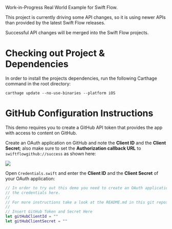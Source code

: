 Work-in-Progress Real World Example for Swift Flow.

This project is currently driving some API changes, so it is using newer APIs than provided by the latest Swift Flow releases.

Successful API changes will be merged into the Swift Flow projects.

# Checking out Project & Dependencies

In order to install the projects dependencies, run the following Carthage command in the root directory:

```
carthage update --no-use-binaries --platform iOS
```

# GitHub Configuration Instructions

This demo requires you to create a GitHub API token that provides the app with access to content on GitHub.

Create an OAuth application on GitHub and note the **Client ID** and the **Client Secret**; also make sure to set the **Authorization callback URL** to `swiftflowgithub://success` as shown here:

![](RepoAssets/GitHub_OAuthSetup.png)

Open `Credentials.swift` and enter the **Client ID** and the **Client Secret** of your OAuth application:

```swift
// In order to try out this demo you need to create an OAuth application on GitHub and provide
// the credentials here.
//
// For more instructions take a look at the README.md in this git repository.
//
// Insert GitHub Token and Secret Here
let gitHubClientId = ""
let gitHubClientSecret = ""
```